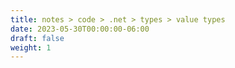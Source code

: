 ```yaml
---
title: notes > code > .net > types > value types
date: 2023-05-30T00:00:00-06:00
draft: false
weight: 1
---
```

